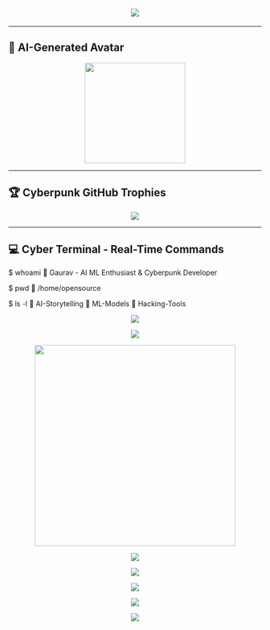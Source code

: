 <h1 align="center">
  <img src="https://readme-typing-svg.herokuapp.com?color=00ffcc&center=true&vCenter=true&width=600&lines=⚡+AI+ML+Explorer;💀+Cyberpunk+Hacker;🚀+Open+Source+Enthusiast;⚡+Tech+Innovator;🧠+Machine+Learning+NLP+Dev" />
</h1>

---

## 🤖 **AI-Generated Avatar**
<p align="center">
  <img src="https://robohash.org/AlphaGaurav13.png?size=200x200&set=set1" width="200" height="200">
</p>


---

## 🏆 **Cyberpunk GitHub Trophies**
<p align="center">
  <img src="https://github-profile-trophy.vercel.app/?username=AlphaGaurav13&theme=radical&no-frame=true&no-bg=true&column=7" />
</p>

---

## 💻 **Cyber Terminal - Real-Time Commands**

$ whoami
👤 Gaurav - AI ML Enthusiast & Cyberpunk Developer

$ pwd
📂 /home/opensource

$ ls -l
📁 AI-Storytelling  📁 ML-Models  📁 Hacking-Tools


<p align="center"> <img src="https://github-readme-stats.vercel.app/api?username=AlphaGaurav13&show_icons=true&theme=tokyonight" /> </p>


<p align="center"> <a href="#"><img src="https://skillicons.dev/icons?i=python,cpp,c,java,php,js,git,github,linux,tensorflow,pytorch,vscode" /></a> </p>

<p align="center"> <img src="https://novatorem.vercel.app/api/spotify" width="400"> </p>

<p align="center"> <img src="https://activity-graph.herokuapp.com/graph?username=AlphaGaurav13&theme=dracula" /> </p>

<p align="center"> <img src="https://raw.githubusercontent.com/AlphaGaurav13/AlphaGaurav13/output/github-contribution-grid-snake.svg" /> </p>

<p align="center"> <img src="https://quotes-github-readme.vercel.app/api?type=horizontal&theme=tokyonight" /> </p>

<p align="center"> <img src="https://komarev.com/ghpvc/?username=AlphaGaurav13&label=Visitors&color=brightgreen&style=for-the-badge" /> </p>

<p align="center"> <a href="mailto:gauravkkr345@gmail.com"> <img src="https://img.shields.io/badge/Gmail-D14836?style=for-the-badge&logo=gmail&logoColor=white" /> </a> </p> 
